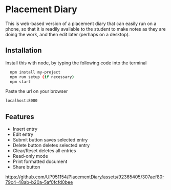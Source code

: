 
# Placement Diary

This is web-based version of a placement diary that can easily run on a phone, so that it is readily available to the student to make notes as they are doing the work, and then edit later (perhaps on a desktop).

## Installation

Install this with node, by typing the following code into the terminal

```bash
  npm install my-project
  npm run setup (if necessary)
  npm start
```
Paste the url on your browser
```bash
localhost:8080
```

    
## Features

* Insert entry
* Edit entry
* Submit button saves selected entry
* Delete button deletes selected entry
* Clear/Reset deletes all entries
* Read-only mode
* Print formatted document
* Share button

https://github.com/UP951154/PlacementDiary/assets/92365405/307aef80-79c4-48ab-b20a-5af0fcfd0bee





